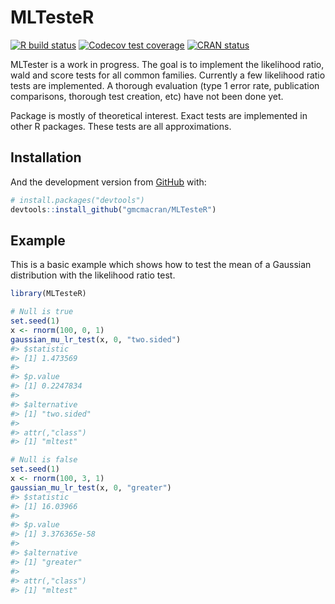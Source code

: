 
<!-- README.md is generated from README.Rmd. Please edit that file -->

# MLTesteR

<!-- badges: start -->

[![R build
status](https://github.com/gmcmacran/MLTesteR/workflows/R-CMD-check/badge.svg)](https://github.com/gmcmacran/MLTesteR/actions)
[![Codecov test
coverage](https://codecov.io/gh/gmcmacran/MLTesteR/branch/main/graph/badge.svg)](https://codecov.io/gh/gmcmacran/MLTesteR?branch=main)
[![CRAN
status](https://www.r-pkg.org/badges/version/MLTesteR)](https://cran.r-project.org/package=MLTesteR)
<!-- badges: end -->

MLTester is a work in progress. The goal is to implement the likelihood
ratio, wald and score tests for all common families. Currently a few
likelihood ratio tests are implemented. A thorough evaluation (type 1
error rate, publication comparisons, thorough test creation, etc) have
not been done yet.

Package is mostly of theoretical interest. Exact tests are implemented
in other R packages. These tests are all approximations.

## Installation

And the development version from [GitHub](https://github.com/) with:

``` r
# install.packages("devtools")
devtools::install_github("gmcmacran/MLTesteR")
```

## Example

This is a basic example which shows how to test the mean of a Gaussian
distribution with the likelihood ratio test.

``` r
library(MLTesteR)

# Null is true
set.seed(1)
x <- rnorm(100, 0, 1)
gaussian_mu_lr_test(x, 0, "two.sided")
#> $statistic
#> [1] 1.473569
#> 
#> $p.value
#> [1] 0.2247834
#> 
#> $alternative
#> [1] "two.sided"
#> 
#> attr(,"class")
#> [1] "mltest"

# Null is false
set.seed(1)
x <- rnorm(100, 3, 1)
gaussian_mu_lr_test(x, 0, "greater")
#> $statistic
#> [1] 16.03966
#> 
#> $p.value
#> [1] 3.376365e-58
#> 
#> $alternative
#> [1] "greater"
#> 
#> attr(,"class")
#> [1] "mltest"
```
